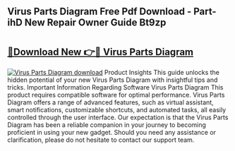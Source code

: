 ## Virus Parts Diagram Free Pdf Download - Part-ihD New Repair Owner Guide Bt9zp

# <h2><a href="http://dfkz0dx.blite.top/?on=Virus+Parts+Diagram">🔗Download New 👉🔴 Virus Parts Diagram</a></h2>

[![Virus Parts Diagram download](https://i.imgur.com/lujVjoI.png)](http://dfkz0dx.blite.top/?on=Virus+Parts+Diagram)
Product Insights This guide unlocks the hidden potential of your new Virus Parts Diagram with insightful tips and tricks. Important Information Regarding Software Virus Parts Diagram This product requires compatible software for optimal performance. Virus Parts Diagram offers a range of advanced features, such as virtual assistant, smart notifications, customizable shortcuts, and automated tasks, all easily controlled through the user interface. Our expectation is that the Virus Parts Diagram has been a reliable companion in your journey to becoming proficient in using your new gadget. Should you need any assistance or clarification, please do not hesitate to contact our support team.
